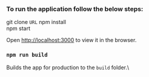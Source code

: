 ### To run the application follow the below steps:
git clone `URL`
npm install  
npm start

Open [http://localhost:3000](http://localhost:3000) to view it in the browser.

### `npm run build`

Builds the app for production to the `build` folder.\
